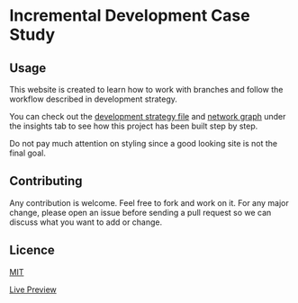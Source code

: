 # Incremental Development Case Study

## Usage

This website is created to learn how to work with branches and follow the workflow described in development strategy.

You can check out the [development strategy file](./development-strategy.md) and [network graph](https://github.com/yildiraykoyuncu/semantic-layout-exercise/network) under the insights tab to see how this project has been built step by step.

Do not pay much attention on styling since a good looking site is not the final goal.

## Contributing

Any contribution is welcome. Feel free to fork and work on it. For any major change, please open an issue before sending a pull request so we can discuss what you want to add or change.

## Licence

[MIT](./licence.md)

[Live Preview]( https://yildiraykoyuncu.github.io/semantic-layout-exercise/.)